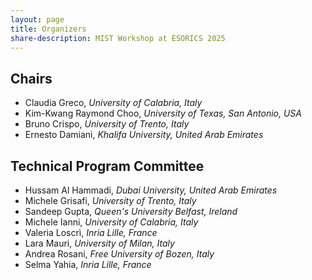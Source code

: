 ```yaml
---
layout: page
title: Organizers
share-description: MIST Workshop at ESORICS 2025
---
```


## Chairs

- Claudia Greco, _University of Calabria, Italy_
- Kim-Kwang Raymond Choo, _University of Texas, San Antonio, USA_
- Bruno Crispo, _University of Trento, Italy_
- Ernesto Damiani, _Khalifa University, United Arab Emirates_

## Technical Program Committee

- Hussam Al Hammadi, _Dubai University, United Arab Emirates_
- Michele Grisafi,  _University of Trento, Italy_
- Sandeep Gupta, _Queen's University Belfast, Ireland_
- Michele Ianni, _University of Calabria, Italy_
- Valeria Loscrì, _Inria Lille, France_
- Lara Mauri, _University of Milan, Italy_
- Andrea Rosani, _Free University of Bozen, Italy_
- Selma Yahia, _Inria Lille, France_


<!--
## Steering Committee

- Giancarlo Fortino, _University of Calabria, Italy_
- Kim-Kwang Raymond Choo, _University of Texas, San Antonio, USA_
- Bruno Crispo, _University of Trento, Italy_
- Ernesto Damiani, _Khalifa University, United Arab Emirates_

-->

